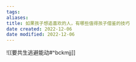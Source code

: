 ```yaml
---
tags: 
aliases: 
title: 如果孩子想追喜欢的人，有哪些值得孩子借鉴的技巧
date created: 2022-12-06
date modified: 2022-12-06
---
```

![[要共生逃避能动#^bckmjj]]
